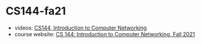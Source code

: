 # CS144-fa21
- videos: [CS144, Introduction to Computer Networking](https://www.youtube.com/playlist?list=PLoCMsyE1cvdWKsLVyf6cPwCLDIZnOj0NS)
- course website: [CS 144: Introduction to Computer Networking, Fall 2021](https://cs144.github.io/)
